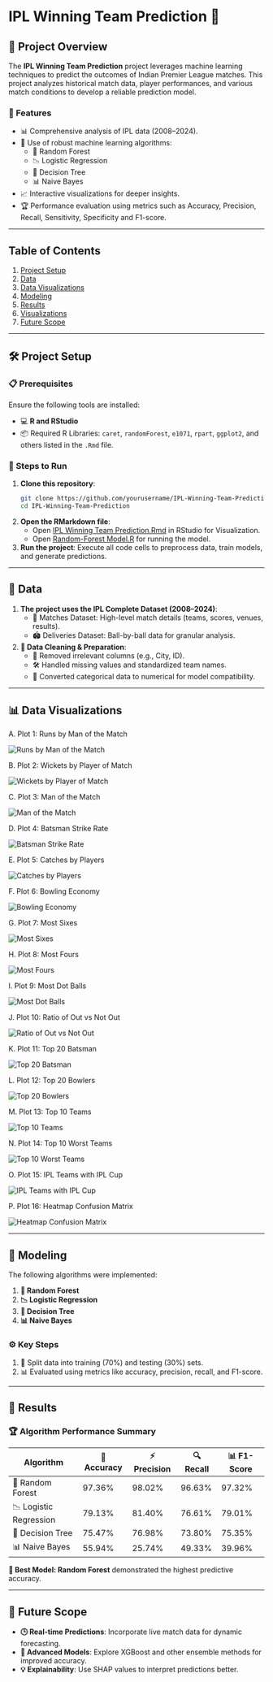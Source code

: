 # IPL Winning Team Prediction 🏏  

## 🌟 Project Overview  
The **IPL Winning Team Prediction** project leverages machine learning techniques to predict the outcomes of Indian Premier League matches. This project analyzes historical match data, player performances, and various match conditions to develop a reliable prediction model.  

### 🚀 Features  
- 📊 Comprehensive analysis of IPL data (2008–2024).  
- 🤖 Use of robust machine learning algorithms:  
  - 🌳 Random Forest  
  - 📉 Logistic Regression  
  - 🌲 Decision Tree  
  - 📊 Naive Bayes  
- 📈 Interactive visualizations for deeper insights. 
-  🏆 Performance evaluation using metrics such as Accuracy, Precision, Recall, Sensitivity, Specificity and F1-score.  

---

## Table of Contents  
1. [Project Setup](#Project-Setup)  
2. [Data](Data)
3. [Data Visualizations](#Data-Visualizations)
4. [Modeling](#modeling)  
5. [Results](#results)  
6. [Visualizations](#visualizations)  
7. [Future Scope](#future-scope)  

---

## 🛠️ Project Setup  

### 📋 Prerequisites  
Ensure the following tools are installed:  
- 💻 **R and RStudio**  
- 📦 Required R Libraries: `caret`, `randomForest`, `e1071`, `rpart`, `ggplot2`, and others listed in the `.Rmd` file.  

### 🔧 Steps to Run  
1. **Clone this repository**:  
   ```bash  
   git clone https://github.com/yourusername/IPL-Winning-Team-Prediction.git  
   cd IPL-Winning-Team-Prediction  
2. **Open the RMarkdown file**:
   - Open [IPL Winning Team Prediction.Rmd](IPL-Winning-Team-Prediction.Rmd) in RStudio for Visualization.
   - Open [Random-Forest Model.R](Random-Forest-Model.R) for running the model.
3. **Run the project**: Execute all code cells to preprocess data, train models, and generate predictions.

---

## 📂 Data

 1. **The project uses the IPL Complete Dataset (2008–2024)**:
    - 🏏 Matches Dataset: High-level match details (teams, scores, venues, results).
    - 🏟 Deliveries Dataset: Ball-by-ball data for granular analysis.
 2. **🧹 Data Cleaning & Preparation**:
    - 🚫 Removed irrelevant columns (e.g., City, ID).
    - 🛠 Handled missing values and standardized team names.
    - 🔢 Converted categorical data to numerical for model compatibility.

---

## 📊 Data Visualizations

A. Plot 1: Runs by Man of the Match

![Runs by Man of the Match](Data-Visualization-Images/Runs-by-Man-of-the-Match.png)


B. Plot 2: Wickets by Player of Match

![Wickets by Player of Match](Data-Visualization-Images/Wickets-by-Player-of-Match.png)

C. Plot 3: Man of the Match

![Man of the Match](Data-Visualization-Images/Man-of-the-Match.png)

D. Plot 4: Batsman Strike Rate

![Batsman Strike Rate](Data-Visualization-Images/Batsman-Strike-Rate.png)

E. Plot 5: Catches by Players

![Catches by Players](Data-Visualization-Images/Catches-by-Players.png)

F. Plot 6: Bowling Economy

![Bowling Economy](Data-Visualization-Images/Bowling-Economy.png)

G. Plot 7: Most Sixes

![Most Sixes](Data-Visualization-Images/Most-Sixes.png)

H. Plot 8: Most Fours

![Most Fours](Data-Visualization-Images/Most-Fours.png)

I. Plot 9: Most Dot Balls

![Most Dot Balls](Data-Visualization-Images/Most-Dot-Balls.png)

J. Plot 10: Ratio of Out vs Not Out

![Ratio of Out vs Not Out](Data-Visualization-Images/Ratio-of-Out-vs-Not-Out.png)

K. Plot 11: Top 20 Batsman

![Top 20 Batsman](Data-Visualization-Images/Top-20-Batsman.png)

L. Plot 12: Top 20 Bowlers

![Top 20 Bowlers](Data-Visualization-Images/Top-20-Bowlers.png)

M. Plot 13: Top 10 Teams

![Top 10 Teams](Data-Visualization-Images/Top-10-Teams.png)

N. Plot 14: Top 10 Worst Teams

![Top 10 Worst Teams](Data-Visualization-Images/Top-10-Worst-Teams.png)

O. Plot 15: IPL Teams with IPL Cup

![IPL Teams with IPL Cup](Data-Visualization-Images/IPL-Teams-with-IPL-Cup.png)

P. Plot 16: Heatmap Confusion Matrix

![Heatmap Confusion Matrix](Data-Visualization-Images/Heatmap-Confusion-Matrix.png)

---

## 🧠 Modeling

The following algorithms were implemented:
1. **🌳 Random Forest**
2. **📉 Logistic Regression**
3. **🌲 Decision Tree**
4. **📊 Naive Bayes**

### ⚙️ Key Steps
1. 🧪 Split data into training (70%) and testing (30%) sets.
2. 📊 Evaluated using metrics like accuracy, precision, recall, and F1-score.

---

## 🎯 Results

### 🏆 Algorithm Performance Summary

| Algorithm | 🎯 Accuracy | ⚡ Precision  | 🔍 Recall | 📊 F1-Score |
| ----------| ------------ | ------------- | --------- | ------------- | 
| 🌳 Random Forest |	97.36% |	98.02% |	96.63% |	97.32% |
| 📉 Logistic Regression |	79.13% |	81.40% |	76.61% | 79.01% |
| 🌲 Decision Tree |	75.47% | 76.98% |	73.80% |	75.35% |
| 📊 Naive Bayes |	55.94% |	25.74% |	49.33% |	39.96% |

**🏅 Best Model: Random Forest** demonstrated the highest predictive accuracy.

---

## 🌟 Future Scope
- **🕒 Real-time Predictions**: Incorporate live match data for dynamic forecasting.
- **🤝 Advanced Models**: Explore XGBoost and other ensemble methods for improved accuracy.
- **💡 Explainability**: Use SHAP values to interpret predictions better.
